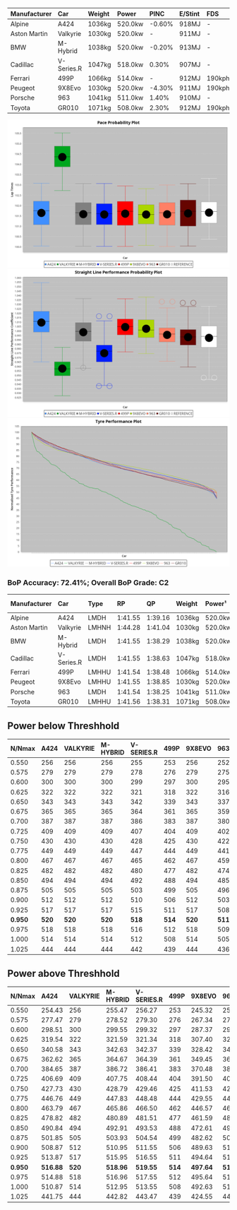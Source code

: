 | Manufacturer | Car        | Weight | Power   | PINC    | E/Stint | FDS     |
|:-|:-|:-|:-|:-|:-|:-|
| Alpine       | A424       | 1036kg | 520.0kw | -0.60%  | 918MJ   |    -    |
| Aston Martin | Valkyrie   | 1030kg | 520.0kw |    -    | 911MJ   |    -    |
| BMW          | M-Hybrid   | 1038kg | 520.0kw | -0.20%  | 913MJ   |    -    |
| Cadillac     | V-Series.R | 1047kg | 518.0kw | 0.30%   | 907MJ   |    -    |
| Ferrari      | 499P       | 1066kg | 514.0kw |    -    | 912MJ   | 190kph  |
| Peugeot      | 9X8Evo     | 1030kg | 520.0kw | -4.30%  | 911MJ   | 190kph  |
| Porsche      | 963        | 1041kg | 511.0kw | 1.40%   | 910MJ   |    -    |
| Toyota       | GR010      | 1071kg | 508.0kw | 2.30%   | 912MJ   | 190kph  |

![PACECHART](./IMG/AUTO.png)
![STRAIGHTLINEPERFORMANCECHART](./IMG/AUTO_sp.png)
![TYREPERFORMANCECHART](./IMG/AUTO_tw.png)

### BoP Accuracy: 72.41%; Overall BoP Grade: C2
| Manufacturer | Car        | Type  | RP      | QP      | Weight | Power¹  | Threshhold | PINC    | Power²   | E/Stint | AVG Vmax  | FDS     | RDLC | L/Stint | BOP-Grade | Model Accuracy | Model Points | Match% | SimDiff |
|:-|:-|:-|:-|:-|:-|:-|:-|:-|:-|:-|:-|:-|:-|:-|:-|:-|:-|:-|:-|
| Alpine       | A424       | LMDH  | 1:41.55 | 1:39.16 | 1036kg | 520.0kw | 250.0kph   | -0.60%  | 516.90kw |  918MJ  | 302.01kph |    -    | 1.01 | 33      | -B1       | 99.49%         | 1360         | 85.70% | -0.64   |
| Aston Martin | Valkyrie   | LMHNH | 1:44.28 | 1:41.04 | 1030kg | 520.0kw | 0.0kph     |    -    | 520.00kw |  911MJ  | 293.43kph |    -    | 1.04 | 33      | +Ω2       | 100.00%        | 312          | -6.77% | -0.87   |
| BMW          | M-Hybrid   | LMDH  | 1:41.55 | 1:38.29 | 1038kg | 520.0kw | 250.0kph   | -0.20%  | 519.00kw |  913MJ  | 300.86kph |    -    | 1.01 | 33      | -B1       | 98.62%         | 2363         | 85.52% | -0.32   |
| Cadillac     | V-Series.R | LMDH  | 1:41.55 | 1:38.63 | 1047kg | 518.0kw | 250.0kph   | 0.30%   | 519.60kw |  907MJ  | 295.40kph |    -    | 1.01 | 33      | -B1       | 98.50%         | 4201         | 85.69% | +0.14   |
| Ferrari      | 499P       | LMHHU | 1:41.54 | 1:38.48 | 1066kg | 514.0kw | 250.0kph   |    -    | 514.00kw |  912MJ  | 298.87kph | 190kph  | 1.02 | 33      | -B2       | 100.00%        | 4441         | 82.02% | +0.15   |
| Peugeot      | 9X8Evo     | LMHHU | 1:41.55 | 1:38.85 | 1030kg | 520.0kw | 250.0kph   | -4.30%  | 497.60kw |  911MJ  | 299.94kph | 190kph  | 1.02 | 33      | -C1       | 100.00%        | 808          | 78.81% | +0.75   |
| Porsche      | 963        | LMDH  | 1:41.54 | 1:38.25 | 1041kg | 511.0kw | 250.0kph   | 1.40%   | 518.20kw |  910MJ  | 298.87kph |    -    | 1.01 | 33      | -B2       | 99.87%         | 12613        | 83.14% | -0.04   |
| Toyota       | GR010      | LMHHU | 1:41.56 | 1:38.31 | 1071kg | 508.0kw | 250.0kph   | 2.30%   | 519.70kw |  912MJ  | 296.48kph | 190kph  | 1.02 | 33      | -B1       | 99.73%         | 2956         | 85.16% | +0.85   |

## Power below Threshhold
| N/Nmax    | A424    | VALKYRIE | M-HYBRID | V-SERIES.R | 499P    | 9X8EVO  | 963     | GR010   |
|:-|:-|:-|:-|:-|:-|:-|:-|:-|
|  0.550    |  256    |  256     |  256     |  255       |  253    |  256    |  252    |  250    |
|  0.575    |  279    |  279     |  279     |  278       |  276    |  279    |  275    |  273    |
|  0.600    |  300    |  300     |  300     |  299       |  297    |  300    |  295    |  293    |
|  0.625    |  322    |  322     |  322     |  321       |  318    |  322    |  316    |  314    |
|  0.650    |  343    |  343     |  343     |  342       |  339    |  343    |  337    |  335    |
|  0.675    |  365    |  365     |  365     |  364       |  361    |  365    |  359    |  357    |
|  0.700    |  387    |  387     |  387     |  386       |  383    |  387    |  380    |  378    |
|  0.725    |  409    |  409     |  409     |  407       |  404    |  409    |  402    |  399    |
|  0.750    |  430    |  430     |  430     |  428       |  425    |  430    |  422    |  420    |
|  0.775    |  449    |  449     |  449     |  447       |  444    |  449    |  441    |  439    |
|  0.800    |  467    |  467     |  467     |  465       |  462    |  467    |  459    |  456    |
|  0.825    |  482    |  482     |  482     |  480       |  477    |  482    |  474    |  471    |
|  0.850    |  494    |  494     |  494     |  492       |  488    |  494    |  485    |  483    |
|  0.875    |  505    |  505     |  505     |  503       |  499    |  505    |  496    |  493    |
|  0.900    |  512    |  512     |  512     |  510       |  506    |  512    |  503    |  500    |
|  0.925    |  517    |  517     |  517     |  515       |  511    |  517    |  508    |  505    |
| **0.950** | **520** | **520**  | **520**  | **518**    | **514** | **520** | **511** | **508** |
|  0.975    |  518    |  518     |  518     |  516       |  512    |  518    |  509    |  506    |
|  1.000    |  514    |  514     |  514     |  512       |  508    |  514    |  505    |  503    |
|  1.025    |  444    |  444     |  444     |  442       |  439    |  444    |  436    |  434    |

## Power above Threshhold
| N/Nmax    | A424       | VALKYRIE | M-HYBRID   | V-SERIES.R | 499P    | 9X8EVO     | 963        | GR010      |
|:-|:-|:-|:-|:-|:-|:-|:-|:-|
|  0.550    |  254.43    |  256     |  255.47    |  256.27    |  253    |  245.32    |  255.08    |  256.34    |
|  0.575    |  277.47    |  279     |  278.52    |  279.30    |  276    |  267.34    |  278.08    |  279.37    |
|  0.600    |  298.51    |  300     |  299.55    |  299.32    |  297    |  287.37    |  299.09    |  299.39    |
|  0.625    |  319.54    |  322     |  321.59    |  321.34    |  318    |  307.40    |  321.10    |  321.42    |
|  0.650    |  340.58    |  343     |  342.63    |  342.37    |  339    |  328.42    |  342.10    |  342.45    |
|  0.675    |  362.62    |  365     |  364.67    |  364.39    |  361    |  349.45    |  364.11    |  364.48    |
|  0.700    |  384.65    |  387     |  386.72    |  386.41    |  383    |  370.48    |  386.11    |  386.51    |
|  0.725    |  406.69    |  409     |  407.75    |  408.44    |  404    |  391.50    |  407.12    |  408.54    |
|  0.750    |  427.73    |  430     |  428.79    |  429.46    |  425    |  411.53    |  428.13    |  429.57    |
|  0.775    |  446.76    |  449     |  447.83    |  448.48    |  444    |  429.55    |  447.13    |  448.59    |
|  0.800    |  463.79    |  467     |  465.86    |  466.50    |  462    |  446.57    |  465.14    |  466.61    |
|  0.825    |  478.82    |  482     |  480.89    |  481.51    |  477    |  461.59    |  480.14    |  481.63    |
|  0.850    |  490.84    |  494     |  492.91    |  493.53    |  488    |  472.61    |  492.15    |  493.65    |
|  0.875    |  501.85    |  505     |  503.93    |  504.54    |  499    |  482.62    |  503.15    |  504.66    |
|  0.900    |  508.87    |  512     |  510.95    |  511.55    |  506    |  489.63    |  510.15    |  511.67    |
|  0.925    |  513.87    |  517     |  515.95    |  516.55    |  511    |  494.64    |  515.15    |  516.68    |
| **0.950** | **516.88** | **520**  | **518.96** | **519.55** | **514** | **497.64** | **518.15** | **519.68** |
|  0.975    |  514.88    |  518     |  516.96    |  517.55    |  512    |  495.64    |  516.15    |  517.68    |
|  1.000    |  510.87    |  514     |  512.95    |  513.55    |  508    |  492.63    |  512.15    |  513.68    |
|  1.025    |  441.75    |  444     |  442.82    |  443.47    |  439    |  424.55    |  442.13    |  443.58    |
